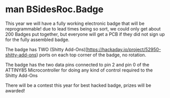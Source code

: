 # man BSidesRoc.Badge

This year we will have a fully working electronic badge that will be reprogrammable! due to lead times being so sort, we could only get about 200 Badges put together, but everyone will get a PCB if they did not sign up for the fully assembled badge.

The badge has TWO (Shitty Add-Ons)[https://hackaday.io/project/52950-shitty-add-ons) ports on each top corner of the badge, no rotation.

The badge has the two data pins connected to pin 2 and pin 0 of the ATTINY85 Microcontroller for doing any kind of control required to the Shitty Add-Ons

There will be a contest this year for best hacked badge, prizes will be awarded!
